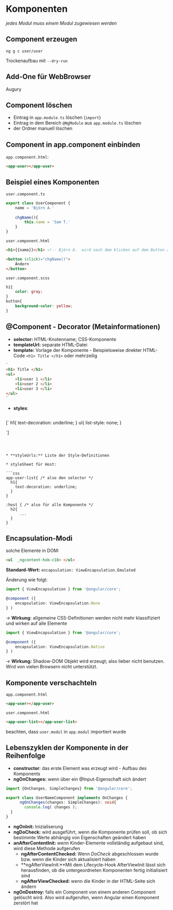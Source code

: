 # Komponenten

*jedes Modul muss einem Modul zugewiesen werden*

## Component erzeugen

`ng g c user/user`

Trockenaufbau mit `--dry-run`



## Add-One für WebBrowser

Augury



## Component löschen

* Eintrag in `app.module.ts` löschen (`import`)
* Eintrag in dem Bereich `@NgModule` aus `app.module.ts` löschen
* der Ordner manuell löschen



## Component in app.component einbinden

`app.component.html`:

```html
<app-user></app-user>
```



## Beispiel eines Komponenten

`user.component.ts`

```typescript
export class UserComponent {
	name = 'Björn A.'
	
	chgName(){
		this.name = 'Sam T.'
	}
}

```



`user.component.html`

```html
<h1>{{name}}</h1> <!-- Björn A.  wird nach dem klicken auf dem Button zum Sam. T--> 

<button (click)="chgName()"> 
	Ändern
</button>
```



`user.component.scss`

```css
h1{
	color: gray;
}
button{
	background-color: yellow;
}
```



## @Component - Decorator (Metainformationen)

* **selector:** HTML-Knotenname; CSS-Komponente
* **templateUrl:** separate HTML-Datei
* **template:** Vorlage der Komponente - Beispielsweise direkter HTML-Code `<h1> Title </h1>` oder mehrzeilig 
```html
`
<h1> Title </h1>
<ul>
	<li>user 1 </li>
	<li>user 2 </li>
	<li>user 3 </li>
</ul>
`
```
* **styles**: 

  ```typescript
[`
      h1{
  		text-decoration: underline;
      }
      ul{
      	list-style: none;
      }
  
  `]
  ```
  


* **styleUrls:** Liste der Style-Definitionen

* styleSheet für Host: 

  ```css
  app-user-list{ /* also den selector */
    h1{
      text-decoration: underline;
    }
  }
  
  :host { /* also für alle Komponente */
  	h2{
  		...
  	}
  }
  ```

  



## Encapsulation-Modi

solche Elemente in DOM:
```html
<ul  _ngcontent-hob-c18> </ul>
```

**Standard-Wert:** `encapsulation: ViewEncapsulation.Emulated`

Änderung wie folgt:

```typescript
import { ViewEncapsulation } from '@angular/core';

@component ({
	encapsulation: ViewEncapsulation.None
} )
```

&rarr; **Wirkung**: allgemeine CSS-Definitionen werden nicht mehr klassifiziert und wirken auf alle Elemente




```typescript
import { ViewEncapsulation } from '@angular/core';

@component ({
	encapsulation: ViewEncapsulation.Native
} )
```

&rarr; **Wirkung:** Shadow-DOM Objekt wird erzeugt; also lieber nicht benutzen. Wird von vielen Browsern nicht unterstützt.





## Komponente verschachteln

`app.component.html`

```html
<app-user></app-user>
```



`user.component.html`

```html
<app-user-list></app-user-list>
```

beachten, dass `user.modul` in `app.modul` importiert wurde



## Lebenszyklen der Komponente in der Reihenfolge

* **constructor**: das erste Element was erzeugt wird - Aufbau des Komponents
* **ngOnChanges:** wenn über ein @Input-Eigenschaft sich ändert

```typescript
import {OnChanges, SimpleChanges} from '@angular/core';

export class UserNameComponent implements OnChanges {
	  ngOnChanges(changes: SimpleChanges): void{
		console.log( changes );
  }
}

```



* **ngOnInit:** Inizialiserung
* **ngDoCheck:** wird ausgeführt, wenn die Komponente prüfen soll, ob sich bestimmte Werte abhängig von Eigenschaften geändert haben
* **anAfterContentInit:** wenn Kinder-Elemente vollständig aufgebaut sind, wird diese Methode aufgerufen
  * **ngAfterContentChecked:** Wenn *DoCheck* abgeschlossen wurde bzw. wenn die Kinder sich aktualisiert haben
  * **ngAfterViewInit:**Mit dem Lifecycle-Hook AfterViewInit lässt sich herausfinden, ob die untergeordneten Komponenten fertig initialisiert sind
  * **ngAfterViewChecked:** wenn die Kinder in der HTML-Seite sich ändern
* **ngOnDestroy:** falls ein Component von einem anderen Component gelöscht wird. Also wird aufgerufen, wenn Angular einen Komponent zerstört hat
